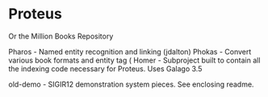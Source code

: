 Proteus
===

Or the Million Books Repository

Pharos - Named entity recognition and linking (jdalton)
Phokas - Convert various book formats and entity tag (
Homer - Subproject built to contain all the indexing code necessary for Proteus. Uses Galago 3.5

old-demo - SIGIR12 demonstration system pieces. See enclosing readme.

